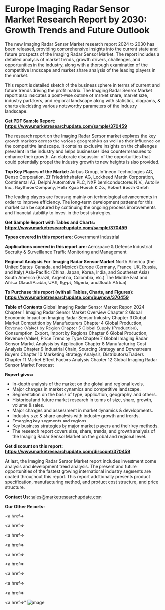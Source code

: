 # Europe Imaging Radar Sensor Market Research Report by 2030: Growth Trends and Future Outlook

The new Imaging Radar Sensor Market research report 2024 to 2030 has been released, providing comprehensive insights into the current state and future prospects of the Imaging Radar Sensor Market. The report includes a detailed analysis of market trends, growth drivers, challenges, and opportunities in the industry, along with a thorough examination of the competitive landscape and market share analysis of the leading players in the market.

This report is detailed sketch of the business sphere in terms of current and future trends driving the profit matrix. The Imaging Radar Sensor Market report also indicates a point-wise outline of market share, market size, industry partakers, and regional landscape along with statistics, diagrams, &amp; charts elucidating various noteworthy parameters of the industry landscape.

<strong><b>Get PDF Sample Report: <a href=https://www.marketresearchupdate.com/sample/370459>https://www.marketresearchupdate.com/sample/370459</a></b></strong>

The research report on the Imaging Radar Sensor market explores the key growth markers across the various geographies as well as their influence on the competitive landscape. It contains exclusive insights on the challenges prevalent in the industry and helps businesses idea countermeasures to enhance their growth. An elaborate discussion of the opportunities that could potentially propel the industry growth to new heights is also provided.

<strong><b>Top Key Players of the Market:
</b></strong>Airbus Group, Infineon Technologies AG, Denso Corporation, Zf Friedrichshafen AG, Lockheed Martin Corporation, Continental AG, Delphi Automotive PLC, NXP Semiconductores N.V., Autoliv Inc., Raytheon Company, Hella Kgaa Hueck & Co., Robert Bosch Gmbh<strong><b>
</b></strong>

The leading players are focusing mainly on technological advancements in order to improve efficiency. The long-term development patterns for this market can be captured by continuing the ongoing process improvements and financial stability to invest in the best strategies.

<strong><b>Get Sample Report with Tables and Charts: <a href=https://www.marketresearchupdate.com/sample/370459>https://www.marketresearchupdate.com/sample/370459</a></b></strong>

<strong><b>Types covered in this report are:
</b></strong>Government
Industrial<strong><b>
</b></strong>

<strong><b>Applications covered in this report are:
</b></strong>Aerospace & Defense
Industrial
Secruity & Surveillance
Traffic Monitoring and Management<strong><b>
</b></strong>

<strong><b>Regional Analysis For  Imaging Radar Sensor Market</b></strong><strong><b>
</b></strong>North America (the United States, Canada, and Mexico)
Europe (Germany, France, UK, Russia, and Italy)
Asia-Pacific (China, Japan, Korea, India, and Southeast Asia)
South America (Brazil, Argentina, Colombia, etc.)
The Middle East and Africa (Saudi Arabia, UAE, Egypt, Nigeria, and South Africa)

<strong><b>To Purchase this report (with all Tables, Charts, and Figures): <a href=https://www.marketresearchupdate.com/buynow/370459>https://www.marketresearchupdate.com/buynow/370459</a></b></strong>

<strong><b>Table of Contents</b></strong><strong><b>
</b></strong>Global Imaging Radar Sensor Market Report 2024
Chapter 1 Imaging Radar Sensor Market Overview
Chapter 2 Global Economic Impact on Imaging Radar Sensor Industry
Chapter 3 Global Market Competition by Manufacturers
Chapter 4 Global Production, Revenue (Value) by Region
Chapter 5 Global Supply (Production), Consumption, Export, Import by Regions
Chapter 6 Global Production, Revenue (Value), Price Trend by Type
Chapter 7 Global Imaging Radar Sensor Market Analysis by Application
Chapter 8 Manufacturing Cost Analysis
Chapter 9 Industrial Chain, Sourcing Strategy and Downstream Buyers
Chapter 10 Marketing Strategy Analysis, Distributors/Traders
Chapter 11 Market Effect Factors Analysis
Chapter 12 Global Imaging Radar Sensor Market Forecast

<strong><b>Report gives:</b></strong>

- In-depth analysis of the market on the global and regional levels.
- Major changes in market dynamics and competitive landscape.
- Segmentation on the basis of type, application, geography, and others.
- Historical and future market research in terms of size, share, growth, volume &amp; sales.
- Major changes and assessment in market dynamics &amp; developments.
- Industry size &amp; share analysis with industry growth and trends.
- Emerging key segments and regions
- Key business strategies by major market players and their key methods.
- The research report covers size, share, trends, and growth analysis of the Imaging Radar Sensor Market on the global and regional level.

<strong><b>Get discount on this report: <a href=https://www.marketresearchupdate.com/discount/370459>https://www.marketresearchupdate.com/discount/370459</a></b></strong>

At last, the Imaging Radar Sensor Market report includes investment come analysis and development trend analysis. The present and future opportunities of the fastest growing international industry segments are coated throughout this report. This report additionally presents product specification, manufacturing method, and product cost structure, and price structure.

<strong><b>Contact Us:
</b></strong>sales@marketresearchupdate.com

<strong>Our Other Reports:</strong>

<a href=></a>

<a href=></a>

<a href=></a>

<a href=></a>

<a href=></a>

<a href=></a>

<a href=></a>

<a href=></a>

<a href=></a>

<a href=></a>"
![image](https://github.com/Gayatrikarjule/Market-Analysis-360/assets/97346546/73c37cd7-eff6-48db-b65c-49ee8d2906de)

